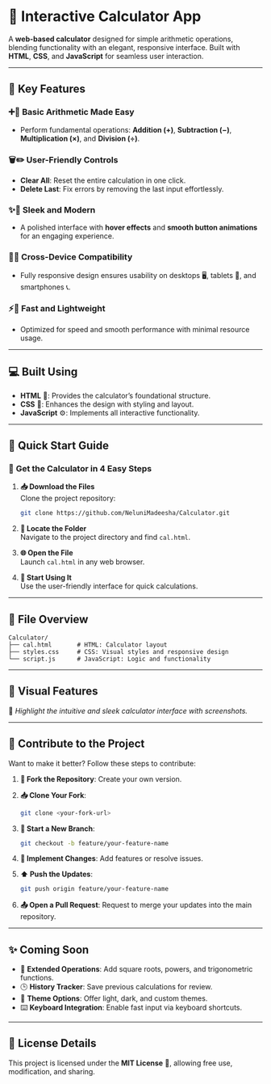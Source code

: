 # 🧮 **Interactive Calculator App**

A **web-based calculator** designed for simple arithmetic operations, blending functionality with an elegant, responsive interface. Built with **HTML**, **CSS**, and **JavaScript** for seamless user interaction.  

---

## **🎯 Key Features**

### ➕🧾 **Basic Arithmetic Made Easy**  
- Perform fundamental operations: **Addition (+)**, **Subtraction (−)**, **Multiplication (×)**, and **Division (÷)**.  

### 🗑️✏️ **User-Friendly Controls**  
- **Clear All**: Reset the entire calculation in one click.  
- **Delete Last**: Fix errors by removing the last input effortlessly.  

### ✨🎨 **Sleek and Modern**  
- A polished interface with **hover effects** and **smooth button animations** for an engaging experience.  

### 📱🌐 **Cross-Device Compatibility**  
- Fully responsive design ensures usability on desktops 🖥️, tablets 📱, and smartphones 📞.  

### ⚡💨 **Fast and Lightweight**  
- Optimized for speed and smooth performance with minimal resource usage.  

---

## **💻 Built Using**

- **HTML** 🧱: Provides the calculator’s foundational structure.  
- **CSS** 🎨: Enhances the design with styling and layout.  
- **JavaScript** ⚙️: Implements all interactive functionality.  

---

## **🚀 Quick Start Guide**

### 📂 **Get the Calculator in 4 Easy Steps**  

1. **📥 Download the Files**  
   Clone the project repository:  
   ```bash
   git clone https://github.com/NeluniMadeesha/Calculator.git
   ```  

2. **📁 Locate the Folder**  
   Navigate to the project directory and find `cal.html`.  

3. **🌐 Open the File**  
   Launch `cal.html` in any web browser.  

4. **🔢 Start Using It**  
   Use the user-friendly interface for quick calculations.  

---

## **📂 File Overview**

```plaintext
Calculator/
├── cal.html       # HTML: Calculator layout
├── styles.css     # CSS: Visual styles and responsive design
└── script.js      # JavaScript: Logic and functionality
```

---

## **📸 Visual Features**  

🎨 *Highlight the intuitive and sleek calculator interface with screenshots.*  

---

## **🤝 Contribute to the Project**

Want to make it better? Follow these steps to contribute:  

1. **🔀 Fork the Repository**: Create your own version.  
2. **📥 Clone Your Fork**:  
   ```bash
   git clone <your-fork-url>
   ```  

3. **🌱 Start a New Branch**:  
   ```bash
   git checkout -b feature/your-feature-name
   ```  

4. **🔧 Implement Changes**: Add features or resolve issues.  
5. **⬆️ Push the Updates**:  
   ```bash
   git push origin feature/your-feature-name
   ```  

6. **📤 Open a Pull Request**: Request to merge your updates into the main repository.  

---

## **✨ Coming Soon**

- 🧮 **Extended Operations**: Add square roots, powers, and trigonometric functions.  
- 🕒 **History Tracker**: Save previous calculations for review.  
- 🎨 **Theme Options**: Offer light, dark, and custom themes.  
- ⌨️ **Keyboard Integration**: Enable fast input via keyboard shortcuts.  

---

## **📜 License Details**  

This project is licensed under the **MIT License** 📝, allowing free use, modification, and sharing.  
